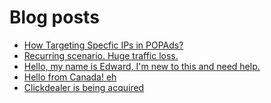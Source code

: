 # Blog posts
<!-- BLOG-POST-LIST:START -->
- [How Targeting Specfic IPs in POPAds?](https://afflift.com/f/threads/how-targeting-specfic-ips-in-popads.10537/)
- [Recurring scenario. Huge traffic loss.](https://afflift.com/f/threads/recurring-scenario-huge-traffic-loss.10522/)
- [Hello, my name is Edward, I&#39;m new to this and need help.](https://afflift.com/f/threads/hello-my-name-is-edward-im-new-to-this-and-need-help.10536/)
- [Hello from Canada! eh](https://afflift.com/f/threads/hello-from-canada-eh.10519/)
- [Clickdealer is being acquired](https://afflift.com/f/threads/clickdealer-is-being-acquired.10529/)
<!-- BLOG-POST-LIST:END -->
